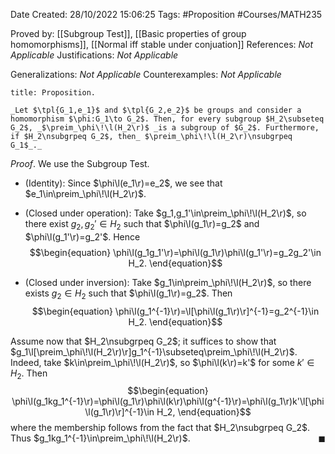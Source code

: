 <div class="topSpace"></div>

Date Created: 28/10/2022 15:06:25
Tags: #Proposition #Courses/MATH235

Proved by: [[Subgroup Test]], [[Basic properties of group homomorphisms]], [[Normal iff stable under conjuation]]
References: _Not Applicable_
Justifications: _Not Applicable_

Generalizations: _Not Applicable_
Counterexamples: _Not Applicable_

``` ad-Proposition
title: Proposition.

_Let $\tpl{G_1,e_1}$ and $\tpl{G_2,e_2}$ be groups and consider a homomorphism $\phi:G_1\to G_2$. Then, for every subgroup $H_2\subseteq G_2$, _$\preim_\phi\!\l(H_2\r)$ _is a subgroup of $G_2$. Furthermore, if $H_2\nsubgrpeq G_2$, then_ $\preim_\phi\!\l(H_2\r)\nsubgrpeq G_1$_._

```

_Proof_. We use the Subgroup Test.
* (Identity): Since $\phi\l(e_1\r)=e_2$, we see that $e_1\in\preim_\phi\!\l(H_2\r)$.

* (Closed under operation): Take $g_1,g_1'\in\preim_\phi\!\l(H_2\r)$, so there exist $g_2,g_2'\in H_2$ such that $\phi\l(g_1\r)=g_2$ and $\phi\l(g_1'\r)=g_2'$. Hence
$$\begin{equation}
    \phi\l(g_1g_1'\r)=\phi\l(g_1\r)\phi\l(g_1'\r)=g_2g_2'\in H_2.
\end{equation}$$
* (Closed under inversion): Take $g_1\in\preim_\phi\!\l(H_2\r)$, so there exists $g_2\in H_2$ such that $\phi\l(g_1\r)=g_2$. Then
$$\begin{equation}
    \phi\l(g_1^{-1}\r)=\l[\phi\l(g_1\r)\r]^{-1}=g_2^{-1}\in H_2.
\end{equation}$$

Assume now that $H_2\nsubgrpeq G_2$; it suffices to show that $g_1\l[\preim_\phi\!\l(H_2\r)\r]g_1^{-1}\subseteq\preim_\phi\!\l(H_2\r)$. Indeed, take $k\in\preim_\phi\!\l(H_2\r)$, so $\phi\l(k\r)=k'$ for some $k'\in H_2$. Then
$$\begin{equation}
    \phi\l(g_1kg_1^{-1}\r)=\phi\l(g_1\r)\phi\l(k\r)\phi\l(g^{-1}\r)=\phi\l(g_1\r)k'\l[\phi\l(g_1\r)\r]^{-1}\in H_2,
\end{equation}$$
where the membership follows from the fact that $H_2\nsubgrpeq G_2$. Thus $g_1kg_1^{-1}\in\preim_\phi\!\l(H_2\r)$.<span style="float:right;">$\blacksquare$</span>
